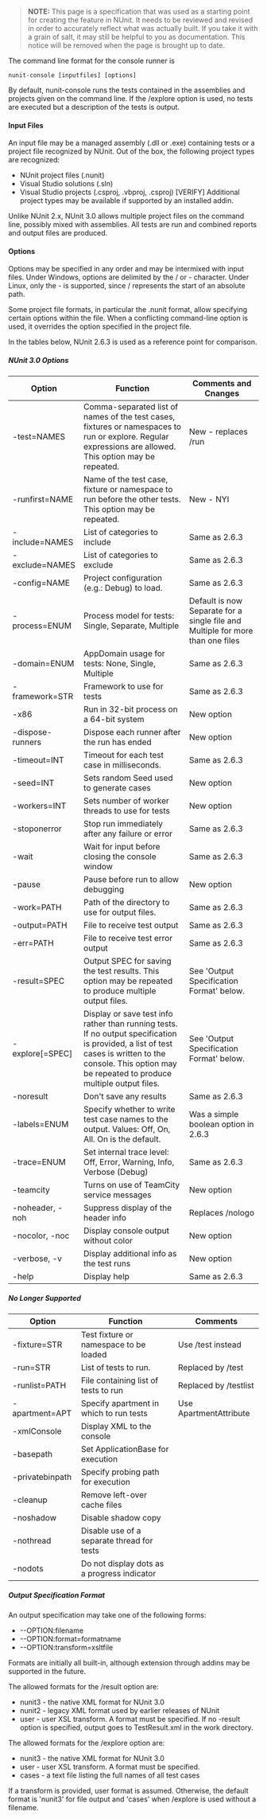 > **NOTE:** This page is a specification that was used as a starting point for creating the feature in NUnit. It needs to be reviewed and revised in order to accurately reflect what was actually built. If you take it with a grain of salt, it may still be helpful to you as documentation. This notice will be removed when the page is brought up to date.

The command line format for the console runner is

```
nunit-console [inputfiles] [options]
```

By default, nunit-console runs the tests contained in the assemblies and projects given on the command line. If the /explore option is used, no tests are executed but a description of the tests is output.

#### Input Files

An input file may be a managed assembly (.dll or .exe) containing tests or a project file recognized by NUnit. Out of the box, the following project types are recognized:
  * NUnit project files (.nunit)
  * Visual Studio solutions (.sln)
  * Visual Studio projects (.csproj, .vbproj, .csproj) [VERIFY]
Additional project types may be available if supported by an installed addin.

Unlike NUnit 2.x, NUnit 3.0 allows multiple project files on the command line, possibly mixed with assemblies. All tests are run and combined reports and output files are produced.

#### Options

Options may be specified in any order and may be intermixed with input files. Under Windows, options are delimited by the / or - character. Under Linux, only the - is supported, since / represents the start of an absolute path.

Some project file formats, in particular the .nunit format, allow specifying certain options within the file. When a conflicting command-line option is used, it overrides the option specified in the project file.

In the tables below, NUnit 2.6.3 is used as a reference point for comparison.

##### NUnit 3.0 Options

| Option           | Function                                            | Comments and Cnanges  |
|------------------|-----------------------------------------------------|-----------------------|
| -test=NAMES      | Comma-separated list of names of the test cases, fixtures or namespaces to run or explore. Regular expressions are allowed. This option may be repeated.  | New - replaces /run   |
| -runfirst=NAME   | Name of the test case, fixture or namespace to run before the other tests. This option may be repeated. | New - NYI |
| -include=NAMES   | List of categories to include                       | Same as 2.6.3         |
| -exclude=NAMES   | List of categories to exclude                       | Same as 2.6.3         |
| -config=NAME     | Project configuration (e.g.: Debug) to load.        | Same as 2.6.3         |
| -process=ENUM    | Process model for tests: Single, Separate, Multiple | Default is now Separate for a single file and Multiple for more than one files  |
| -domain=ENUM     | AppDomain usage for tests: None, Single, Multiple   | Same as 2.6.3         |
| -framework=STR   | Framework to use for tests                          | Same as 2.6.3         |
| -x86             | Run in 32-bit process on a 64-bit system            | New option            |
| -dispose-runners | Dispose each runner after the run has ended         | New option            |
| -timeout=INT     | Timeout for each test case in milliseconds.         | Same as 2.6.3         |
| -seed=INT        | Sets random Seed used to generate cases             | New option            |
| -workers=INT     | Sets number of worker threads to use for  tests     | New option            |
| -stoponerror     | Stop run immediately after any failure or error     | Same as 2.6.3         |
| -wait            | Wait for input before closing the console window    | Same as 2.6.3         |
| -pause           | Pause before run to allow debugging                 | New option            |
| -work=PATH       | Path of the directory to use for output files.      | Same as 2.6.3         |
| -output=PATH     | File to receive test output                         | Same as 2.6.3         |
| -err=PATH        | File to receive test error output                   | Same as 2.6.3         |
| -result=SPEC     | Output SPEC for saving the test results. This option may be repeated to produce multiple output files. | See 'Output Specification Format' below. |
| -explore[=SPEC]  | Display or save test info rather than running tests. If no output specification is provided, a list of test cases is written to the console. This option may be repeated to produce multiple output files. | See 'Output Specification Format' below. |
| -noresult        | Don't save any results                              | Same as 2.6.3         |
| -labels=ENUM     | Specify whether to write test case names to the output. Values: Off, On, All. On is the default. | Was a simple boolean option in 2.6.3 |
| -trace=ENUM      | Set internal trace level: Off, Error, Warning, Info, Verbose (Debug) | Same as 2.6.3 |
| -teamcity        | Turns on use of TeamCity service messages           | New option            |
| -noheader, -noh  | Suppress display of the header info                 | Replaces /nologo      |
| -nocolor, -noc   | Display console output without color                | New option            |
| -verbose, -v     | Display additional info as the test runs            | New option            |
| -help            | Display help                                        | Same as 2.6.3         |

##### No Longer Supported

| Option          | Function                                            | Comments              |
|-----------------|-----------------------------------------------------|-----------------------|
| -fixture=STR    | Test fixture or namespace to be loaded              | Use /test instead     |
| -run=STR        | List of tests to run.                               | Replaced by /test     |
| -runlist=PATH   | File containing list of tests to run                | Replaced by /testlist |
| -apartment=APT  | Specify apartment in which to run tests             | Use ApartmentAttribute|
| -xmlConsole     | Display XML to the console                          ||
| -basepath       | Set ApplicationBase for execution                   ||
| -privatebinpath | Specify probing path for execution                  ||
| -cleanup        | Remove left-over cache files                        ||
| -noshadow       | Disable shadow copy                                 ||
| -nothread       | Disable use of a separate thread for tests          ||
| -nodots         | Do not display dots as a progress indicator         ||

##### Output Specification Format

An output specification may take one of the following forms:

  * --OPTION:filename
  * --OPTION:format=formatname
  * --OPTION:transform=xsltfile

Formats are initially all built-in, although extension through addins may be supported in the future. 

The allowed formats for the /result option are:
  * nunit3 - the native XML format for NUnit 3.0
  * nunit2 - legacy XML format used by earlier releases of NUnit
  * user   - user XSL transform. A format must be  specified. 
If no -result option is specified, output goes to TestResult.xml in the work directory.

The allowed formats for the /explore option are:
  * nunit3 - the native XML format for NUnit 3.0
  * user   - user XSL transform. A format must be specified.
  * cases  - a text file listing the full names of all test cases

If a transform is provided, user format is assumed. Otherwise, the default format is 'nunit3' for file output and 'cases' when /explore is used without a filename.
